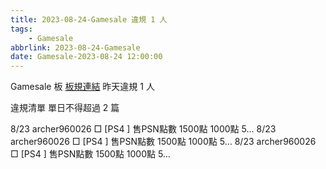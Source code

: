 ```yaml
---
title: 2023-08-24-Gamesale 違規 1 人
tags:
    - Gamesale
abbrlink: 2023-08-24-Gamesale
date: Gamesale-2023-08-24 12:00:00
---
```

Gamesale 板 [板規連結](https://www.ptt.cc/bbs/Gossiping/M.1637425085.A.07D.html)
昨天違規 1 人
<!-- more -->

違規清單
單日不得超過 2 篇

8/23 archer960026 □ [PS4 ] 售PSN點數 1500點 1000點 5…
8/23 archer960026 □ [PS4 ] 售PSN點數 1500點 1000點 5…
8/23 archer960026 □ [PS4 ] 售PSN點數 1500點 1000點 5…